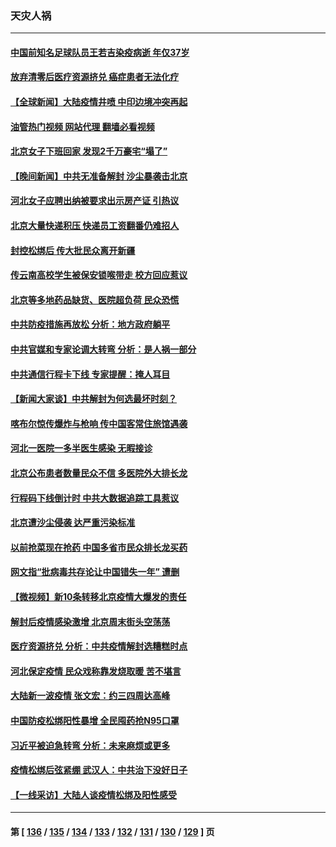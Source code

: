 ### 天灾人祸
---
#### [中国前知名足球队员王若吉染疫病逝 年仅37岁](../../pages/ncid280/n13884128.md?12140445) 
#### [放弃清零后医疗资源挤兑 癌症患者无法化疗](../../pages/ncid280/n13883951.md?12140445) 
#### [【全球新闻】大陆疫情井喷 中印边境冲突再起](../../pages/ncid280/n13883857.md?12140445) 
#### [油管热门视频 网站代理 翻墙必看视频](http://138.2.39.72:81/youtube.html?epic-marker?12140445)
#### [北京女子下班回家 发现2千万豪宅“塌了”](../../pages/ncid280/n13883939.md?12140445) 
#### [【晚间新闻】中共无准备解封 沙尘暴袭击北京](../../pages/ncid280/n13883858.md?12140445) 
#### [河北女子应聘出纳被要求出示房产证 引热议](../../pages/ncid280/n13883885.md?12140445) 
#### [北京大量快递积压 快递员工资翻番仍难招人](../../pages/ncid280/n13883836.md?12140445) 
#### [封控松绑后 传大批民众离开新疆](../../pages/ncid280/n13883854.md?12140445) 
#### [传云南高校学生被保安锁喉带走 校方回应惹议](../../pages/ncid280/n13883844.md?12140445) 
#### [北京等多地药品缺货、医院超负荷 民众恐慌](../../pages/ncid280/n13883596.md?12140445) 
#### [中共防疫措施再放松 分析：地方政府躺平](../../pages/ncid280/n13883213.md?12140445) 
#### [中共官媒和专家论调大转弯 分析：是人祸一部分](../../pages/ncid280/n13883453.md?12140445) 
#### [中共通信行程卡下线 专家提醒：掩人耳目](../../pages/ncid280/n13883397.md?12140445) 
#### [【新闻大家谈】中共解封为何选最坏时刻？](../../pages/ncid280/n13883367.md?12140445) 
#### [喀布尔惊传爆炸与枪响 传中国客常住旅馆遇袭](../../pages/ncid280/n13883280.md?12140445) 
#### [河北一医院一多半医生感染 无暇接诊](../../pages/ncid280/n13883239.md?12140445) 
#### [北京公布患者数量民众不信 多医院外大排长龙](../../pages/ncid280/n13883195.md?12140445) 
#### [行程码下线倒计时 中共大数据追踪工具惹议](../../pages/ncid280/n13883174.md?12140445) 
#### [北京遭沙尘侵袭 达严重污染标准](../../pages/ncid280/n13883105.md?12140445) 
#### [以前抢菜现在抢药 中国多省市民众排长龙买药](../../pages/ncid280/n13883095.md?12140445) 
#### [网文指“批病毒共存论让中国错失一年” 遭删](../../pages/ncid280/n13882987.md?12140445) 
#### [【微视频】新10条转移北京疫情大爆发的责任](../../pages/ncid280/n13882751.md?12140445) 
#### [解封后疫情感染激增 北京周末街头空荡荡](../../pages/ncid280/n13882749.md?12140445) 
#### [医疗资源挤兑 分析：中共疫情解封选糟糕时点](../../pages/ncid280/n13882598.md?12140445) 
#### [河北保定疫情 民众戏称靠发烧取暖 苦不堪言](../../pages/ncid280/n13882624.md?12140445) 
#### [大陆新一波疫情 张文宏：约三四周达高峰](../../pages/ncid280/n13882609.md?12140445) 
#### [中国防疫松绑阳性暴增 全民囤药抢N95口罩](../../pages/ncid280/n13882580.md?12140445) 
#### [习近平被迫急转弯 分析：未来麻烦或更多](../../pages/ncid280/n13881769.md?12140445) 
#### [疫情松绑后弦紧绷 武汉人：中共治下没好日子](../../pages/ncid280/n13882348.md?12140445) 
#### [【一线采访】大陆人谈疫情松绑及阳性感受](../../pages/ncid280/n13882311.md?12140445) 

---
#### 第 [ [136](./136.md?12140445) / [135](./135.md?12140445) / [134](./134.md?12140445) / [133](./133.md?12140445) / [132](./132.md?12140445) / [131](./131.md?12140445) / [130](./130.md?12140445) / [129](./129.md?12140445) ] 页
